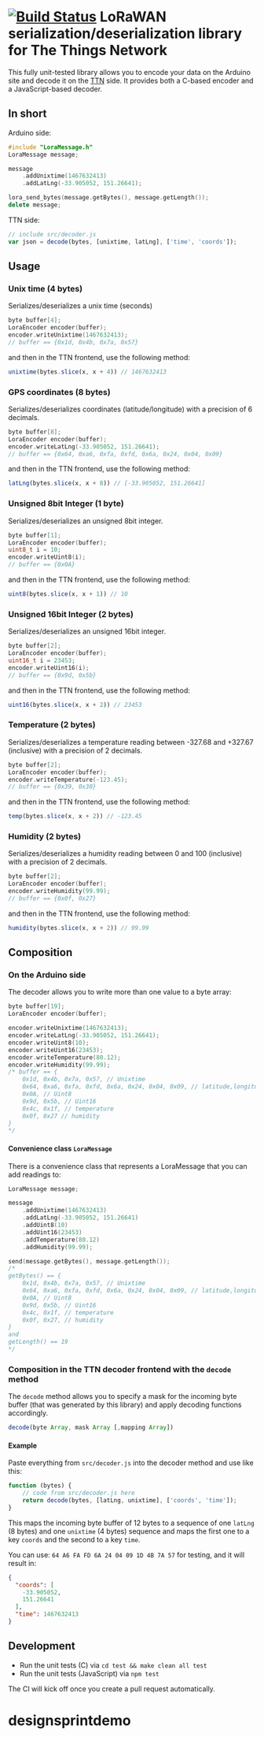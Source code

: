 # [![Build Status](https://travis-ci.org/thesolarnomad/lora-serialization.svg?branch=master)](https://travis-ci.org/thesolarnomad/lora-serialization) LoRaWAN serialization/deserialization library for The Things Network

This fully unit-tested library allows you to encode your data on the Arduino site and decode it on the [TTN](https://staging.thethingsnetwork.org/) side. It provides both a C-based encoder and a JavaScript-based decoder.

## In short

Arduino side:
```cpp
#include "LoraMessage.h"
LoraMessage message;

message
    .addUnixtime(1467632413)
    .addLatLng(-33.905052, 151.26641);

lora_send_bytes(message.getBytes(), message.getLength());
delete message;
```
TTN side:
```javascript
// include src/decoder.js
var json = decode(bytes, [unixtime, latLng], ['time', 'coords']);
```

## Usage

### Unix time (4 bytes)
Serializes/deserializes a unix time (seconds)

```cpp
byte buffer[4];
LoraEncoder encoder(buffer);
encoder.writeUnixtime(1467632413);
// buffer == {0x1d, 0x4b, 0x7a, 0x57}
```
and then in the TTN frontend, use the following method:

```javascript
unixtime(bytes.slice(x, x + 4)) // 1467632413
```

### GPS coordinates (8 bytes)
Serializes/deserializes coordinates (latitude/longitude) with a precision of 6 decimals.

```cpp
byte buffer[8];
LoraEncoder encoder(buffer);
encoder.writeLatLng(-33.905052, 151.26641);
// buffer == {0x64, 0xa6, 0xfa, 0xfd, 0x6a, 0x24, 0x04, 0x09}
```
and then in the TTN frontend, use the following method:

```javascript
latLng(bytes.slice(x, x + 8)) // [-33.905052, 151.26641]
```

### Unsigned 8bit Integer (1 byte)
Serializes/deserializes an unsigned 8bit integer.

```cpp
byte buffer[1];
LoraEncoder encoder(buffer);
uint8_t i = 10;
encoder.writeUint8(i);
// buffer == {0x0A}
```
and then in the TTN frontend, use the following method:

```javascript
uint8(bytes.slice(x, x + 1)) // 10
```

### Unsigned 16bit Integer (2 bytes)
Serializes/deserializes an unsigned 16bit integer.

```cpp
byte buffer[2];
LoraEncoder encoder(buffer);
uint16_t i = 23453;
encoder.writeUint16(i);
// buffer == {0x9d, 0x5b}
```
and then in the TTN frontend, use the following method:

```javascript
uint16(bytes.slice(x, x + 2)) // 23453
```

### Temperature (2 bytes)
Serializes/deserializes a temperature reading between -327.68 and +327.67 (inclusive) with a precision of 2 decimals.

```cpp
byte buffer[2];
LoraEncoder encoder(buffer);
encoder.writeTemperature(-123.45);
// buffer == {0x39, 0x30}
```
and then in the TTN frontend, use the following method:

```javascript
temp(bytes.slice(x, x + 2)) // -123.45
```

### Humidity (2 bytes)
Serializes/deserializes a humidity reading between 0 and 100 (inclusive) with a precision of 2 decimals.

```cpp
byte buffer[2];
LoraEncoder encoder(buffer);
encoder.writeHumidity(99.99);
// buffer == {0x0f, 0x27}
```
and then in the TTN frontend, use the following method:

```javascript
humidity(bytes.slice(x, x + 2)) // 99.99
```

## Composition

### On the Arduino side
The decoder allows you to write more than one value to a byte array:
```cpp
byte buffer[19];
LoraEncoder encoder(buffer);

encoder.writeUnixtime(1467632413);
encoder.writeLatLng(-33.905052, 151.26641);
encoder.writeUint8(10);
encoder.writeUint16(23453);
encoder.writeTemperature(80.12);
encoder.writeHumidity(99.99);
/* buffer == {
    0x1d, 0x4b, 0x7a, 0x57, // Unixtime
    0x64, 0xa6, 0xfa, 0xfd, 0x6a, 0x24, 0x04, 0x09, // latitude,longitude
    0x0A, // Uint8
    0x9d, 0x5b, // Uint16
    0x4c, 0x1f, // temperature
    0x0f, 0x27 // humidity
}
*/
```

#### Convenience class `LoraMessage`
There is a convenience class that represents a LoraMessage that you can add readings to:
```cpp
LoraMessage message;

message
    .addUnixtime(1467632413)
    .addLatLng(-33.905052, 151.26641)
    .addUint8(10)
    .addUint16(23453)
    .addTemperature(80.12)
    .addHumidity(99.99);

send(message.getBytes(), message.getLength());
/*
getBytes() == {
    0x1d, 0x4b, 0x7a, 0x57, // Unixtime
    0x64, 0xa6, 0xfa, 0xfd, 0x6a, 0x24, 0x04, 0x09, // latitude,longitude
    0x0A, // Uint8
    0x9d, 0x5b, // Uint16
    0x4c, 0x1f, // temperature
    0x0f, 0x27, // humidity
}
and
getLength() == 19
*/
```

### Composition in the TTN decoder frontend with the `decode` method

The `decode` method allows you to specify a mask for the incoming byte buffer (that was generated by this library) and apply decoding functions accordingly.

```javascript
decode(byte Array, mask Array [,mapping Array])
```

#### Example
Paste everything from `src/decoder.js` into the decoder method and use like this:

```javascript
function (bytes) {
    // code from src/decoder.js here
    return decode(bytes, [latLng, unixtime], ['coords', 'time']);
}
```
This maps the incoming byte buffer of 12 bytes to a sequence of one `latLng` (8 bytes) and one `unixtime` (4 bytes) sequence and maps the first one to a key `coords` and the second to a key `time`.

You can use: `64 A6 FA FD 6A 24 04 09 1D 4B 7A 57` for testing, and it will result in:

```json
{
  "coords": [
    -33.905052,
    151.26641
  ],
  "time": 1467632413
}
```

## Development

* Run the unit tests (C) via `cd test && make clean all test`
* Run the unit tests (JavaScript) via `npm test`

The CI will kick off once you create a pull request automatically.
# designsprintdemo
